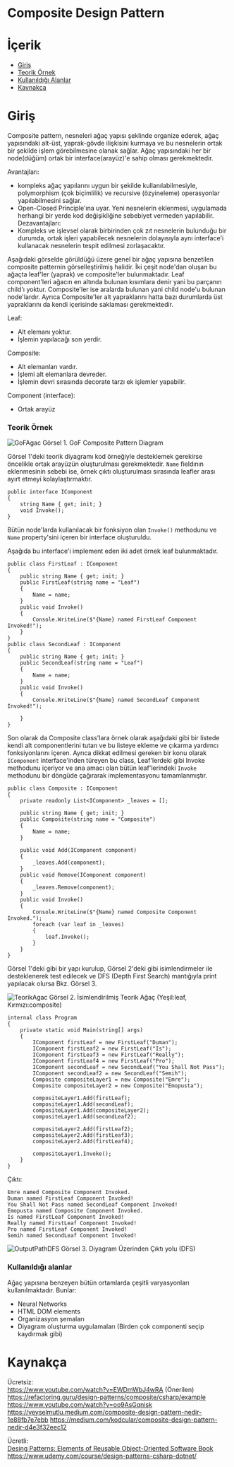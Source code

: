 # Composite Design Pattern
# İçerik
- [Giriş](#giriş)
- [Teorik Örnek](#teorik-örnek)
- [Kullanıldığı Alanlar](#kullanıldığı-alanlar)
- [Kaynakça](#kaynakça)


# Giriş
Composite pattern, nesneleri ağaç yapısı şeklinde organize ederek, ağaç yapısındaki alt-üst, yaprak-gövde ilişkisini kurmaya ve bu nesnelerin ortak bir şekilde işlem görebilmesine olanak sağlar. Ağaç yapısındaki her bir node(düğüm) ortak bir interface(arayüz)'e sahip olması gerekmektedir. 

Avantajları: 
- kompleks ağaç yapılarını uygun bir şekilde kullanılabilmesiyle, polymorphism (çok biçimlilik) ve recursive (özyineleme) operasyonlar yapılabilmesini sağlar.
- Open-Closed Principle'ına uyar. Yeni nesnelerin eklenmesi, uygulamada herhangi bir yerde kod değişikliğine sebebiyet vermeden yapılabilir.
Dezavantajları:
- Kompleks ve işlevsel olarak birbirinden çok zıt nesnelerin bulunduğu bir durumda, ortak işleri yapabilecek nesnelerin dolayısıyla aynı interface'i kullanacak nesnelerin tespit edilmesi zorlaşacaktır.

Aşağıdaki görselde görüldüğü üzere genel bir ağaç yapısına benzetilen composite patternin görselleştirilmiş halidir. İki çeşit node'dan oluşan bu ağaçta leaf'ler (yaprak) ve composite'ler  bulunmaktadır. Leaf component'leri ağacın en altında bulunan kısımlara denir yani bu parçanın child'ı yoktur. Composite'ler ise aralarda bulunan yani child node'u bulunan node'lardır. Ayrıca Composite'ler alt yapraklarını hatta bazı durumlarda üst yapraklarını da kendi içerisinde saklaması gerekmektedir.

Leaf:
- Alt elemanı yoktur.
- İşlemin yapılacağı son yerdir.

Composite:
- Alt elemanları vardır.
- İşlemi alt elemanlara devreder.
- İşlemin devri sırasında decorate tarzı ek işlemler yapabilir.

Component (interface):
- Ortak arayüz

### Teorik Örnek
![GoFAgac](./assets/GoFCompositePatternDiagram.png)
Görsel 1. GoF Composite Pattern Diagram

Görsel 1'deki teorik diyagramı kod örneğiyle desteklemek gerekirse öncelikle ortak arayüzün oluşturulması gerekmektedir. `Name` fieldının eklenmesinin sebebi ise, örnek çıktı oluşturulması sırasında leafler arası ayırt etmeyi kolaylaştırmaktır.

```
public interface IComponent
{
    string Name { get; init; }
    void Invoke();
}
```

Bütün node'larda kullanılacak bir fonksiyon olan `Invoke()` methodunu ve `Name` property'sini içeren bir interface oluşturuldu.

Aşağıda bu interface'i implement eden iki adet örnek leaf bulunmaktadır.
```
public class FirstLeaf : IComponent
{
    public string Name { get; init; }
    public FirstLeaf(string name = "Leaf")
    {
        Name = name;
    }
    public void Invoke()
    {
        Console.WriteLine($"{Name} named FirstLeaf Component Invoked!");
    }
}
public class SecondLeaf : IComponent
{
    public string Name { get; init; }
    public SecondLeaf(string name = "Leaf")
    {
        Name = name;
    }
    public void Invoke()
    {
        Console.WriteLine($"{Name} named SecondLeaf Component Invoked!");

    }
}
```

Son olarak da Composite class'lara örnek olarak aşağıdaki gibi bir listede kendi alt componentlerini tutan ve bu listeye ekleme ve çıkarma yardımcı fonksiyonlarını içeren. Ayrıca dikkat edilmesi gereken bir konu olarak `IComponent` interface'inden türeyen bu class, Leaf'lerdeki gibi Invoke methodunu içeriyor ve ana amacı olan bütün leaf'lerindeki `Invoke` methodunu bir döngüde çağırarak implementasyonu tamamlanmıştır.

```
public class Composite : IComponent
{
    private readonly List<IComponent> _leaves = [];

    public string Name { get; init; }
    public Composite(string name = "Composite")
    {
        Name = name;
    }

    public void Add(IComponent component)
    {
        _leaves.Add(component);
    }
    public void Remove(IComponent component)
    {
        _leaves.Remove(component);
    }
    public void Invoke()
    {
        Console.WriteLine($"{Name} named Composite Component Invoked.");
        foreach (var leaf in _leaves)
        {
            leaf.Invoke();
        }
    }
}
```

Görsel 1'deki gibi bir yapı kurulup, Görsel 2'deki gibi isimlendirmeler ile desteklenerek test edilecek ve DFS (Depth First Search) mantığıyla print yapılacak olursa Bkz. Görsel 3.

![TeorikAgac](./assets/IsimlendirilmisTeorikAgac.png)
Görsel 2. İsimlendirilmiş Teorik Ağaç (Yeşil:leaf, Kırmızı:composite)
```
internal class Program
{
    private static void Main(string[] args)
    {
        IComponent firstLeaf = new FirstLeaf("Duman");
        IComponent firstLeaf2 = new FirstLeaf("Is");
        IComponent firstLeaf3 = new FirstLeaf("Really");
        IComponent firstLeaf4 = new FirstLeaf("Pro");
        IComponent secondLeaf = new SecondLeaf("You Shall Not Pass");
        IComponent secondLeaf2 = new SecondLeaf("Semih");
        Composite compositeLayer1 = new Composite("Emre");
        Composite compositeLayer2 = new Composite("Emopusta");

        compositeLayer1.Add(firstLeaf);
        compositeLayer1.Add(secondLeaf);
        compositeLayer1.Add(compositeLayer2);
        compositeLayer1.Add(secondLeaf2);

        compositeLayer2.Add(firstLeaf2);
        compositeLayer2.Add(firstLeaf3);
        compositeLayer2.Add(firstLeaf4);

        compositeLayer1.Invoke();
    }
}
```

Çıktı:
```
Emre named Composite Component Invoked.
Duman named FirstLeaf Component Invoked!
You Shall Not Pass named SecondLeaf Component Invoked!
Emopusta named Composite Component Invoked.
Is named FirstLeaf Component Invoked!
Really named FirstLeaf Component Invoked!
Pro named FirstLeaf Component Invoked!
Semih named SecondLeaf Component Invoked!
```

![OutputPathDFS](./assets/DiagramUzerindenCiktiYoluDFS.png)
Görsel 3. Diyagram Üzerinden Çıktı yolu (DFS)

### Kullanıldığı alanlar

Ağaç yapısına benzeyen bütün ortamlarda çeşitli varyasyonları kullanılmaktadır. Bunlar:
- Neural Networks
- HTML DOM elements
- Organizasyon şemaları
- Diyagram oluşturma uygulamaları (Birden çok componenti seçip kaydırmak gibi)

# Kaynakça

Ücretsiz:<br>
https://www.youtube.com/watch?v=EWDmWbJ4wRA (Önerilen)
https://refactoring.guru/design-patterns/composite/csharp/example
https://www.youtube.com/watch?v=oo9AsGqnisk
https://veyselmutlu.medium.com/composite-design-pattern-nedir-1e88fb7e7ebb
https://medium.com/kodcular/composite-design-pattern-nedir-d4e3f32eec12

Ücretli:<br>
[Desing Patterns: Elements of Reusable Object-Oriented Software Book](https://www.amazon.com.tr/Design-Patterns-Elements-Reusable-Object-Oriented/dp/0201633612/ref=sr_1_2?__mk_tr_TR=%C3%85M%C3%85%C5%BD%C3%95%C3%91&crid=WHUMS0DHJBKO&dib=eyJ2IjoiMSJ9.mTRaTOPYqsPcUsGD8azntQBwoQYmLa7486oAF-n21naeCMl-cWRy6Tc4xyGXPHzIe4pgk3yyBBQ5xXEXy_yChPa8_t7-ZEiWFDxX6xRvYtws2SsECY5g6_L03uQXeOL8hFzn00c2Ccjiq1EKQHmZEb4mUS1O4esM4UrdgbgWi_EB92UbzYH7rBFb5SJsRLxTch6rUKNqSfxO9I9FBaaZQoJbC04f4JZKGyaf1G6QW5xcHb7AJ4gMh3peaP8xz24u7sXUMLs7M8RIAByW4YO97lxJNs2AjFfzRyJTMtZlxpY.xPLI_w471Dn2oGOGQVdfmRuoMEX8cetRTg0iYLmadDo&dib_tag=se&keywords=design+patterns%2C&qid=1752059924&sprefix=design+pattern%2Caps%2C762&sr=8-2)
https://www.udemy.com/course/design-patterns-csharp-dotnet/